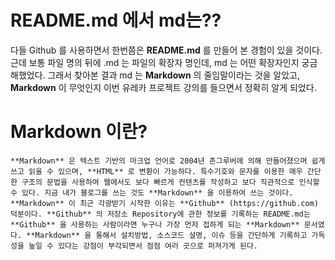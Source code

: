 # README.md 에서 md는??


다들 Github 를 사용하면서 한번쯤은 **README.md** 를 만들어 본 경험이 있을 것이다. 근데 보통 파일 명의 뒤에 .md 는 파일의 확장자 명인데, md 는 어떤 확장자인지 궁금해했었다. 그래서 찾아본 결과 md 는 **Markdown** 의 줄임말이라는 것을 알았고, **Markdown** 이 무엇인지 이번 유레카 프로젝트 강의를 들으면서 정확히 알게 되었다.


# Markdown 이란?
```
**Markdown** 은 텍스트 기반의 마크업 언어로 2004년 존그루버에 의해 만들어졌으며 쉽게 쓰고 읽을 수 있으며, **HTML** 로 변환이 가능하다. 특수기호와 문자를 이용한 매우 간단한 구조의 문법을 사용하여 웹에서도 보다 빠르게 컨텐츠를 작성하고 보다 직관적으로 인식할 수 있다. 지금 내가 블로그를 쓰는 것도 **Markdown** 을 이용하여 쓰는 것이다. **Markdown** 이 최근 각광받기 시작한 이유는 **Github** (https://github.com) 덕분이다. **Github** 의 저장소 Repository에 관한 정보를 기록하는 README.md는 **Github** 을 사용하는 사람이라면 누구나 가장 먼저 접하게 되는 **Markdown** 문서였다. **Markdown** 을 통해서 설치방법, 소스코드 설명, 이슈 등을 간단하게 기록하고 가독성을 높일 수 있다는 강점이 부각되면서 점점 여러 곳으로 퍼져가게 된다.
```

